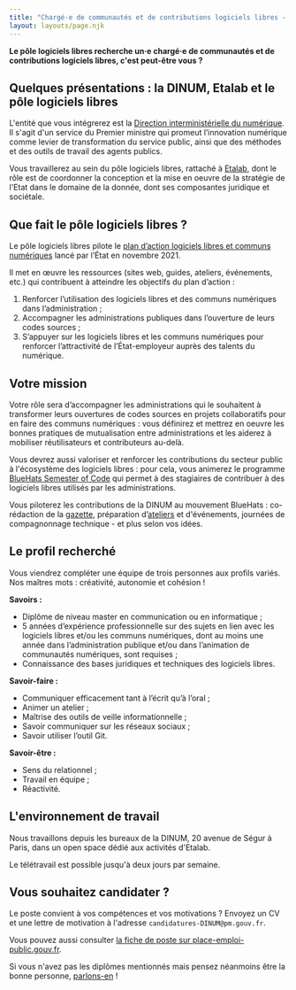```yaml
---
title: "Chargé·e de communautés et de contributions logiciels libres - CDD 3 ans renouvelable H/F"
layout: layouts/page.njk
---
```


**Le pôle logiciels libres recherche un·e chargé·e de communautés et de contributions logiciels libres, c'est peut-être vous ?**

## Quelques présentations : la DINUM, Etalab et le pôle logiciels libres

L'entité que vous intégrerez est la [Direction interministérielle du numérique](https://www.numerique.gouv.fr/dinum/).  Il s'agit d'un service du Premier ministre qui promeut l’innovation numérique comme levier de transformation du service public, ainsi que des méthodes et des outils de travail des agents publics.

Vous travaillerez au sein du pôle logiciels libres, rattaché à [Etalab](https://www.etalab.gouv.fr/), dont le rôle est de coordonner la conception et la mise en oeuvre de la stratégie de l'Etat dans le domaine de la donnée, dont ses composantes juridique et sociétale.

## Que fait le pôle logiciels libres ?

Le pôle logiciels libres pilote le [plan d’action logiciels libres et communs numériques](https://communs.numerique.gouv.fr/plan-action-logiciels-libres-et-communs-numeriques/) lancé par l’État en novembre 2021.

Il met en œuvre les ressources (sites web, guides, ateliers, événements, etc.) qui contribuent à atteindre les objectifs du plan d’action :

1. Renforcer l’utilisation des logiciels libres et des communs numériques dans l’administration ;
2. Accompagner les administrations publiques dans l’ouverture de leurs codes sources ;
3. S’appuyer sur les logiciels libres et les communs numériques pour renforcer l’attractivité de l’État-employeur auprès des talents du numérique.

## Votre mission

Votre rôle sera d’accompagner les administrations qui le souhaitent à transformer leurs ouvertures de codes sources en projets collaboratifs pour en faire des communs numériques : vous définirez et mettrez en oeuvre les bonnes pratiques de mutualisation entre administrations et les aiderez à mobiliser réutilisateurs et contributeurs au-delà.

Vous devrez aussi valoriser et renforcer les contributions du secteur public à l'écosystème des logiciels libres : pour cela, vous animerez le programme [BlueHats Semester of Code](https://communs.numerique.gouv.fr/bluehats/bluehats-semester-of-code/) qui permet à des stagiaires de contribuer à des logiciels libres utilisés par les administrations.

Vous piloterez les contributions de la DINUM au mouvement BlueHats : co-rédaction de la [gazette](https://communs.numerique.gouv.fr/gazette/), préparation d’[ateliers](https://communs.numerique.gouv.fr/bluehats/ateliers/) et d'événements, journées de compagnonnage technique - et plus selon vos idées.

## Le profil recherché

Vous viendrez compléter une équipe de trois personnes aux profils variés.  Nos maîtres mots : créativité, autonomie et cohésion !

**Savoirs :**

- Diplôme de niveau master en communication ou en informatique ;
- 5 années d’expérience professionnelle sur des sujets en lien avec les logiciels libres et/ou les communs numériques, dont au moins une année dans l’administration publique et/ou dans l’animation de communautés numériques, sont requises ;
- Connaissance des bases juridiques et techniques des logiciels libres.

**Savoir-faire :**

-  Communiquer efficacement tant à l’écrit qu’à l’oral ;
-  Animer un atelier ;
-  Maîtrise des outils de veille informationnelle ;
-  Savoir communiquer sur les réseaux sociaux ;
-  Savoir utiliser l’outil Git.

**Savoir-être :**

- Sens du relationnel ;
- Travail en équipe ;
- Réactivité.

## L'environnement de travail 

Nous travaillons depuis les bureaux de la DINUM, 20 avenue de Ségur à Paris, dans un open space dédié aux activités d'Etalab.

Le télétravail est possible jusqu'à deux jours par semaine. 

## Vous souhaitez candidater ?

Le poste convient à vos compétences et vos motivations ?  Envoyez un CV et une lettre de motivation à l'adresse `candidatures-DINUM@pm.gouv.fr`.

Vous pouvez aussi consulter [la fiche de poste sur place-emploi-public.gouv.fr](https://place-emploi-public.gouv.fr/offre-emploi/charge-e-de-communautes-et-de-contributions-logiciels-libres-cdd-3-ans-renouvelable-hf-reference-2021-776390/).

Si vous n'avez pas les diplômes mentionnés mais pensez néanmoins être la bonne personne, [parlons-en](mailto:logiciels-libres@data.gouv.fr) !
